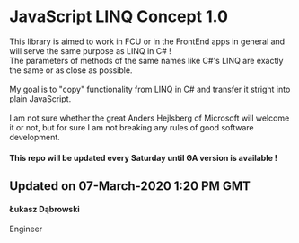 # JavaScript LINQ Concept 1.0
This library is aimed to work in FCU or in the FrontEnd apps in general and will serve the same purpose as LINQ in C# ! \
The parameters of methods of the same names like C#'s LINQ are exactly the same or as close as possible. \
\
My goal is to "copy" functionality from LINQ in C# and transfer it stright into plain JavaScript. \
\
I am not sure whether the great Anders Hejlsberg of Microsoft will welcome it or not, but for sure I am not breaking any rules of good software development.

#### This repo will be updated every Saturday until GA version is available !

## Updated on 07-March-2020 1:20 PM GMT

#### Łukasz Dąbrowski
Engineer
